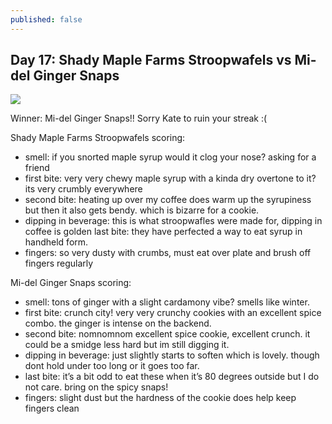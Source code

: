 ```yaml
---
published: false
---
```

## Day 17: Shady Maple Farms Stroopwafels vs Mi-del Ginger Snaps

![]({{site.baseurl}}/media/day-17.jpeg)

Winner: Mi-del Ginger Snaps!! Sorry Kate to ruin your streak :(

Shady Maple Farms Stroopwafels scoring:
- smell: if you snorted maple syrup would it clog your nose? asking for a friend
- first bite:  very very chewy maple syrup with a kinda dry overtone to it? its very crumbly everywhere
- second bite: heating up over my coffee does warm up the syrupiness but then it also gets bendy. which is bizarre for a cookie.
- dipping in beverage: this is what stroopwafles were made for, dipping in coffee is golden
last bite: they have perfected a way to eat syrup in handheld form.
- fingers: so very dusty with crumbs, must eat over plate and brush off fingers regularly

Mi-del Ginger Snaps scoring:
- smell: tons of ginger with a slight cardamony vibe? smells like winter.
- first bite:  crunch city! very very crunchy cookies with an excellent spice combo. the ginger is intense on the backend.
- second bite: nomnomnom excellent spice cookie, excellent crunch. it could be a smidge less hard but im still digging it.
- dipping in beverage: just slightly starts to soften which is lovely. though dont hold under too long or it goes too far.
- last bite: it’s a bit odd to eat these when it’s 80 degrees outside but I do not care. bring on the spicy snaps!
- fingers: slight dust but the hardness of the cookie does help keep fingers clean
